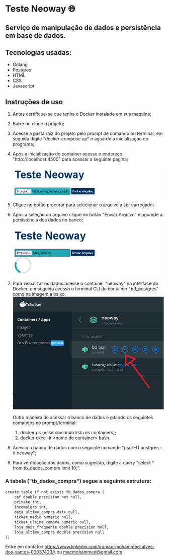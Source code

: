# Teste Neoway :globe_with_meridians:

## Serviço de manipulação de dados e persistência em base de dados.

## Tecnologias usadas:
 * Golang
 * Postgres
 * HTML
 * CSS
 * Javascript

## Instruções de uso

1. Antes certifique-se que tenha o Docker instalado em sua maquina;
2. Baixe ou clone o projeto;
3. Acesse a pasta raiz do projeto pelo prompt de comando ou terminal, em seguida digite "docker-compose up" e aguarde a inicialização do programa;
4. Após a inicialização do container acesso o endereço "http://localhost:4500" para acessar a seguinte pagina;
   ![Neoway](./imgs/neoway.jpeg)
5. Clique no botão procurar para selecionar o arquivo a ser carregado;
6.  Após a seleção do arquivo clique no botão "Enviar Arquivo" e aguarde a persistência dos dados no banco;
   ![Neoway-carregamento](./imgs/carregamento.jpeg)
7. Para visualizar os dados acesse o container "neoway" na interface do Docker, em seguida acesso o terminal CLI do container "bd_postgres" como na imagem a baixo;
   ![acesso-container-docker](./imgs/container.jpeg)
	
	Outra maneira de acessar o banco de dados é gitando os seguintes comandos no prompt/terminal:
	1. docker ps (esse comando lista os containers);
	2. docker exec -it \<nome do container\> bash.

8. Acesso o banco de dados com o seguinte comando "psql -U postgres -d neoway";
9. Para verificação dos dados, como sugestão, digite a query "select * from tb_dados_compra limit 10;".



### A tabela ("tb_dados_compra") segue a seguinte estrutura: 

	create table if not exists tb_dados_compra (
		cpf double precision not null,
		private int,
		incompleto int,
		data_ultima_compra date null,
		ticket_medio numeric null,
		ticket_ultima_compra numeric null,
		loja_mais_frequente double precision null,
		loja_ultima_compra double precision null
	);



Entre em contato:\ https://www.linkedin.com/in/mac-mohammed-alves-dos-santos-00037423/\ ou macmohammed@gmail.com